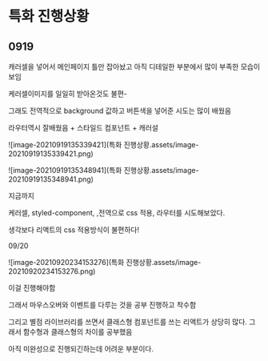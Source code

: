 

# 특화 진행상황

## 0919

캐러셀을 넣어서 메인페이지 틀만 잡아놨고 아직 디테일한 부분에서 많이 부족한 모습이 보임

케러셀이미지를 일일히 받아온것도 불편-

그래도 전역적으로 background 값하고 버튼색을 넣어준 시도는 많이 배웠음

라우터역시 잘배웠음 + 스타일드 컴포넌트 + 캐러설



![image-20210919135339421](특화 진행상황.assets/image-20210919135339421.png)





![image-20210919135348941](특화 진행상황.assets/image-20210919135348941.png)



지금까지 

케러셀, styled-component, ,전역으로 css 적용, 라우터를 시도해보았다.



생각보다 리액트의 css 적용방식이 불편하다!



09/20

![image-20210920234153276](특화 진행상황.assets/image-20210920234153276.png)

이걸 진행해야함

그래서 마우스오버와 이벤트를 다루는 것을 공부 진행하고 착수함

그리고 별점 라이브러리를 쓰면서 클래스형 컴포넌트를 쓰는 리액트가 상당히 많다. 그래서 함수형과 클래스형의 차이를 공부했음

아직 미완성으로 진행되긴하는데 어려운 부분이다.